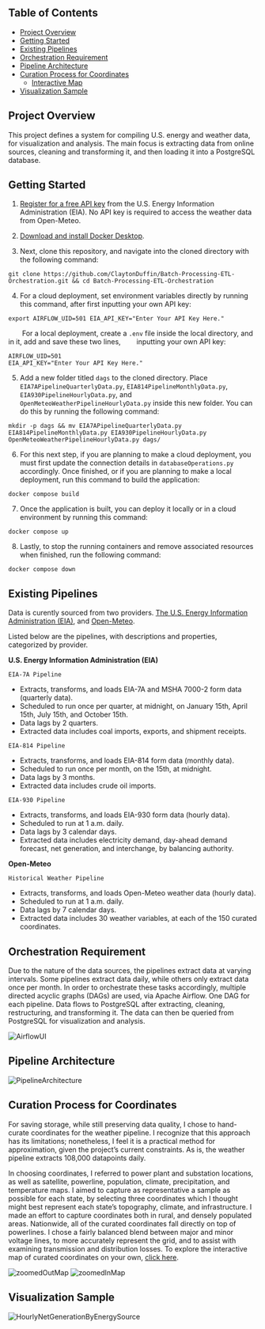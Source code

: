 ## Table of Contents
+ [Project Overview](#proove)
+ [Getting Started](#getsta)
+ [Existing Pipelines](#exipip)
+ [Orchestration Requirement](#orcreq)
+ [Pipeline Architecture](#piparc)
+ [Curation Process for Coordinates](#curpro)
    + [Interactive Map](https://rawcdn.githack.com/ClaytonDuffin/Batch-Processing-ETL-Orchestration/a25225658ecbb9f0b749a2daf3422f3fb0ae3242/interactiveMapCuratedCoordinates.html)
+ [Visualization Sample](#vissam)

## Project Overview <a name = "proove"></a>

This project defines a system for compiling U.S. energy and weather data, for visualization and analysis. The main focus is extracting data from online sources, cleaning and transforming it, and then loading it into a PostgreSQL database.

## Getting Started <a name = "getsta"></a>

1. [Register for a free API key](https://www.eia.gov/opendata/register.php) from the U.S. Energy Information Administration (EIA). No API key is required to access the weather data from Open-Meteo.

2. [Download and install Docker Desktop](https://docs.docker.com/desktop/?_gl=1*1259ys3*_gcl_au*MTY5MTg5ODA4NS4xNzM5ODYyOTQz*_ga*OTQyOTY1NzAzLjE3Mzk4NTE5Nzk.*_ga_XJWPQMJYHQ*MTc0MTEwMzgzNC43LjEuMTc0MTEwMzkzNi40OS4wLjA.).

3. Next, clone this repository, and navigate into the cloned directory with the following command:
```
git clone https://github.com/ClaytonDuffin/Batch-Processing-ETL-Orchestration.git && cd Batch-Processing-ETL-Orchestration
```

4. For a cloud deployment, set environment variables directly by running this command, after first inputting your own API key:
```
export AIRFLOW_UID=501 EIA_API_KEY="Enter Your API Key Here."
```
&emsp;&emsp;For a local deployment, create a `.env` file inside the local directory, and in it, add and save these two lines, 
&emsp;&emsp;inputting your own API key:
```
AIRFLOW_UID=501
EIA_API_KEY="Enter Your API Key Here."
```

5. Add a new folder titled `dags` to the cloned directory. Place `EIA7APipelineQuarterlyData.py`, `EIA814PipelineMonthlyData.py`, `EIA930PipelineHourlyData.py`, and `OpenMeteoWeatherPipelineHourlyData.py` inside this new folder. You can do this by running the following command:
```
mkdir -p dags && mv EIA7APipelineQuarterlyData.py EIA814PipelineMonthlyData.py EIA930PipelineHourlyData.py OpenMeteoWeatherPipelineHourlyData.py dags/
``` 

6. For this next step, if you are planning to make a cloud deployment, you must first update the connection details in `databaseOperations.py` accordingly. Once finished, or if you are planning to make a local deployment, run this command to build the application:
```
docker compose build
```

7. Once the application is built, you can deploy it locally or in a cloud environment by running this command:
```
docker compose up
```

8. Lastly, to stop the running containers and remove associated resources when finished, run the following command:
```
docker compose down
```

## Existing Pipelines <a name = "exipip"></a>

Data is curently sourced from two providers. [The U.S. Energy Information Administration (EIA)](https://www.eia.gov/opendata/), and [Open-Meteo](https://open-meteo.com/en/docs/historical-weather-api).

Listed below are the pipelines, with descriptions and properties, categorized by provider.

**U.S. Energy Information Administration (EIA)**

`EIA-7A Pipeline`
  * Extracts, transforms, and loads EIA-7A and MSHA 7000-2 form data (quarterly data).
  * Scheduled to run once per quarter, at midnight, on January 15th, April 15th, July 15th, and October 15th.
  * Data lags by 2 quarters.
  * Extracted data includes coal imports, exports, and shipment receipts.

`EIA-814 Pipeline`
  * Extracts, transforms, and loads EIA-814 form data (monthly data). 
  * Scheduled to run once per month, on the 15th, at midnight.
  * Data lags by 3 months.
  * Extracted data includes crude oil imports.

`EIA-930 Pipeline`
  * Extracts, transforms, and loads EIA-930 form data (hourly data).
  * Scheduled to run at 1 a.m. daily.
  * Data lags by 3 calendar days.
  * Extracted data includes electricity demand, day-ahead demand forecast, net generation, and interchange, by balancing authority.

**Open-Meteo**

`Historical Weather Pipeline`
  * Extracts, transforms, and loads Open-Meteo weather data (hourly data).
  * Scheduled to run at 1 a.m. daily. 
  * Data lags by 7 calendar days.
  * Extracted data includes 30 weather variables, at each of the 150 curated coordinates. 

## Orchestration Requirement <a name = "orcreq"></a>

Due to the nature of the data sources, the pipelines extract data at varying intervals. Some pipelines extract data daily, while others only extract data once per month. In order to orchestrate these tasks accordingly, multiple directed acyclic graphs (DAGs) are used, via Apache Airflow. One DAG for each pipeline. Data flows to PostgreSQL after extracting, cleaning, restructuring, and transforming it. The data can then be queried from PostgreSQL for visualization and analysis.

![AirflowUI](https://github.com/user-attachments/assets/44005c02-ca52-403b-928c-8d43808eb752)

## Pipeline Architecture <a name = "piparc"></a>
![PipelineArchitecture](https://github.com/user-attachments/assets/c2f5e4c0-cd6e-44a9-92b2-d0dca3a756e4)

## Curation Process for Coordinates <a name = "curpro"></a>

For saving storage, while still preserving data quality, I chose to hand-curate coordinates for the weather pipeline. I recognize that this approach has its limitations; nonetheless, I feel it is a practical method for approximation, given the project’s current constraints. As is, the weather pipeline extracts 108,000 datapoints daily.

In choosing coordinates, I referred to power plant and substation locations, as well as satellite, powerline, population, climate, precipitation, and temperature maps. I aimed to capture as representative a sample as possible for each state, by selecting three coordinates which I thought might best represent each state’s topography, climate, and infrastructure. I made an effort to capture coordinates both in rural, and densely populated areas. Nationwide, all of the curated coordinates fall directly on top of powerlines. I chose a fairly balanced blend between major and minor voltage lines, to more accurately represent the grid, and to assist with examining transmission and distribution losses. To explore the interactive map of curated coordinates on your own, [click here](https://rawcdn.githack.com/ClaytonDuffin/Batch-Processing-ETL-Orchestration/a25225658ecbb9f0b749a2daf3422f3fb0ae3242/interactiveMapCuratedCoordinates.html).

![zoomedOutMap](https://github.com/user-attachments/assets/40ea1617-c528-4acc-ac98-5070a7f140f6)
![zoomedInMap](https://github.com/user-attachments/assets/24eafd63-a3a7-45d3-82fa-a4d0d752978f)

## Visualization Sample <a name = "vissam"></a>
![HourlyNetGenerationByEnergySource](https://github.com/user-attachments/assets/faea6447-a6e9-48b6-ab4d-0c27a510f207)
